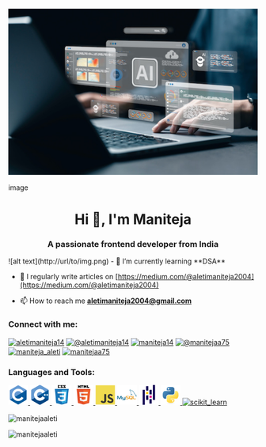 <p align="center">
  <img src="detect-AI-generated-student-work.jpeg" alt="Banner" width="800"/>
</p>image 
<h1 align="center">Hi 👋, I'm Maniteja</h1>
<h3 align="center">A passionate frontend developer from India</h3>
![alt text](http://url/to/img.png)
- 🌱 I’m currently learning **DSA**

- 📝 I regularly write articles on [https://medium.com/@aletimaniteja2004](https://medium.com/@aletimaniteja2004)

- 📫 How to reach me **aletimaniteja2004@gmail.com**

<h3 align="left">Connect with me:</h3>
<p align="left">
<a href="https://linkedin.com/in/aletimaniteja14" target="blank"><img align="center" src="https://raw.githubusercontent.com/rahuldkjain/github-profile-readme-generator/master/src/images/icons/Social/linked-in-alt.svg" alt="aletimaniteja14" height="30" width="40" /></a>
<a href="https://medium.com/@aletimaniteja14" target="blank"><img align="center" src="https://raw.githubusercontent.com/rahuldkjain/github-profile-readme-generator/master/src/images/icons/Social/medium.svg" alt="@aletimaniteja14" height="30" width="40" /></a>
<a href="https://www.codechef.com/users/maniteja14" target="blank"><img align="center" src="https://cdn.jsdelivr.net/npm/simple-icons@3.1.0/icons/codechef.svg" alt="maniteja14" height="30" width="40" /></a>
<a href="https://www.hackerrank.com/@manitejaa75" target="blank"><img align="center" src="https://raw.githubusercontent.com/rahuldkjain/github-profile-readme-generator/master/src/images/icons/Social/hackerrank.svg" alt="@manitejaa75" height="30" width="40" /></a>
<a href="https://www.leetcode.com/maniteja_aleti" target="blank"><img align="center" src="https://raw.githubusercontent.com/rahuldkjain/github-profile-readme-generator/master/src/images/icons/Social/leet-code.svg" alt="maniteja_aleti" height="30" width="40" /></a>
<a href="https://auth.geeksforgeeks.org/user/manitejaa75" target="blank"><img align="center" src="https://raw.githubusercontent.com/rahuldkjain/github-profile-readme-generator/master/src/images/icons/Social/geeks-for-geeks.svg" alt="manitejaa75" height="30" width="40" /></a>
</p>

<h3 align="left">Languages and Tools:</h3>
<p align="left"> <a href="https://www.cprogramming.com/" target="_blank" rel="noreferrer"> <img src="https://raw.githubusercontent.com/devicons/devicon/master/icons/c/c-original.svg" alt="c" width="40" height="40"/> </a> <a href="https://www.w3schools.com/cpp/" target="_blank" rel="noreferrer"> <img src="https://raw.githubusercontent.com/devicons/devicon/master/icons/cplusplus/cplusplus-original.svg" alt="cplusplus" width="40" height="40"/> </a> <a href="https://www.w3schools.com/css/" target="_blank" rel="noreferrer"> <img src="https://raw.githubusercontent.com/devicons/devicon/master/icons/css3/css3-original-wordmark.svg" alt="css3" width="40" height="40"/> </a> <a href="https://www.w3.org/html/" target="_blank" rel="noreferrer"> <img src="https://raw.githubusercontent.com/devicons/devicon/master/icons/html5/html5-original-wordmark.svg" alt="html5" width="40" height="40"/> </a> <a href="https://developer.mozilla.org/en-US/docs/Web/JavaScript" target="_blank" rel="noreferrer"> <img src="https://raw.githubusercontent.com/devicons/devicon/master/icons/javascript/javascript-original.svg" alt="javascript" width="40" height="40"/> </a> <a href="https://www.mysql.com/" target="_blank" rel="noreferrer"> <img src="https://raw.githubusercontent.com/devicons/devicon/master/icons/mysql/mysql-original-wordmark.svg" alt="mysql" width="40" height="40"/> </a> <a href="https://pandas.pydata.org/" target="_blank" rel="noreferrer"> <img src="https://raw.githubusercontent.com/devicons/devicon/2ae2a900d2f041da66e950e4d48052658d850630/icons/pandas/pandas-original.svg" alt="pandas" width="40" height="40"/> </a> <a href="https://www.python.org" target="_blank" rel="noreferrer"> <img src="https://raw.githubusercontent.com/devicons/devicon/master/icons/python/python-original.svg" alt="python" width="40" height="40"/> </a> <a href="https://scikit-learn.org/" target="_blank" rel="noreferrer"> <img src="https://upload.wikimedia.org/wikipedia/commons/0/05/Scikit_learn_logo_small.svg" alt="scikit_learn" width="40" height="40"/> </a> </p>

<p><img align="center" src="https://github-readme-stats.vercel.app/api/top-langs?username=manitejaaleti&show_icons=true&locale=en&layout=compact" alt="manitejaaleti" /></p>

<p><img align="center" src="https://github-readme-streak-stats.herokuapp.com/?user=manitejaaleti&" alt="manitejaaleti" /></p>
